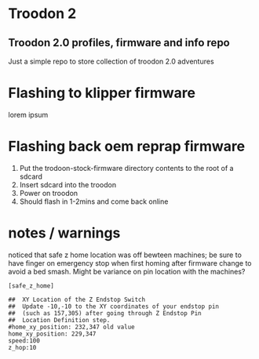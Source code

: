 # Troodon 2
## Troodon 2.0 profiles, firmware and info repo

Just a simple repo to store collection of troodon 2.0 adventures

# Flashing to klipper firmware
lorem ipsum

# Flashing back oem reprap firmware
1. Put the trodoon-stock-firmware directory contents to the root of a sdcard
2. Insert sdcard into the troodon
3. Power on troodon
4. Should flash in 1-2mins and come back online

# notes / warnings
noticed that safe z home location was off bewteen machines; be sure to have finger on emergency stop when first homing after firmware change to avoid a bed smash.  Might be variance on pin location with the machines?  
```
[safe_z_home]

##  XY Location of the Z Endstop Switch
##  Update -10,-10 to the XY coordinates of your endstop pin 
##  (such as 157,305) after going through Z Endstop Pin
##  Location Definition step.
#home_xy_position: 232,347 old value
home_xy_position: 229,347
speed:100
z_hop:10
```
